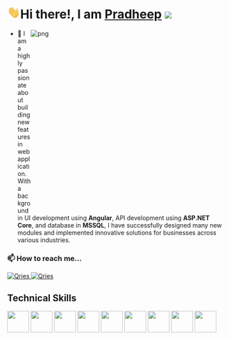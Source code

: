 <h1> <img src="https://raw.githubusercontent.com/ABSphreak/ABSphreak/master/gifs/Hi.gif" width="30px">Hi there!, I am <a href="https://github.com/Riopradheep007">Pradheep</a> <img src="https://emojis.slackmojis.com/emojis/images/1531849430/4246/blob-sunglasses.gif?1531849430" width="30px"></h1>
</h1>

 <img align="right" alt="png" src="https://github.com/Riopradheep007/Riopradheep007/assets/46066018/9085fa51-d4a6-410c-8384-74df5d2d742f" width="450" height="410" />


- 🔭  I am a highly passionate about building new features in web application. With a background in UI development using **Angular**, API development using **ASP.NET Core**, and  database in  **MSSQL**, I have successfully designed many new modules and implemented innovative solutions  for businesses across various industries.


### 📫 How to reach me...
<p align="start">
<a href="mailto:pradheep1341@gmail.com">
         <img alt="Qries" src="https://github.com/Riopradheep007/Riopradheep007/assets/46066018/28da3d26-6240-4e38-97ef-e53367481dca"
         width="50" height="50">
      </a> 
 
 
 
<a href="https://www.linkedin.com/in/pradheep-m-24510a173/">
         <img alt="Qries" src="https://github.com/Riopradheep007/Riopradheep007/assets/46066018/51cb66b0-c286-435f-8e34-34cefcef1508"
         width="50" height="50">
      </a>

</p>



## Technical Skills
<p align="start">
 
 <img src="https://github.com/Riopradheep007/Riopradheep007/assets/46066018/ffe627f9-4632-40a3-b6ae-d9a93a55763a" width="50" height="50">
 <img src = "https://github.com/Riopradheep007/Riopradheep007/assets/46066018/7bb41f9a-8098-417c-b76f-02e2e9a4d3959" width="50" height="50">
  <img src = "https://github.com/Riopradheep007/Riopradheep007/assets/46066018/8402ea22-0e33-43ac-afc2-3451260a1583" width="50" height="50">
  <img src = "https://github.com/Riopradheep007/Riopradheep007/assets/46066018/304de958-861d-4f2d-8818-6ccf5696a5f3" width="50" height="50">
 <img src = "https://github.com/Riopradheep007/Riopradheep007/assets/46066018/b3a50126-52be-4c49-84c9-c03d2c283ff4" width="50" height="50">
 <img src = "https://github.com/Riopradheep007/Riopradheep007/assets/46066018/ded21741-b679-402d-bd3b-033774cc0912" width="50" height="50">
 <img src = "https://github.com/Riopradheep007/Riopradheep007/assets/46066018/1bc0c218-0620-463b-8fbf-a9e990bf91ea" width="50" height="50">
 <img src = "https://github.com/Riopradheep007/Riopradheep007/assets/46066018/c6af3a8b-7af9-41ba-8136-030eeff8623d" width="50" height="50">
 <img src = "https://github.com/Riopradheep007/Riopradheep007/assets/46066018/f0dddf3b-88a0-4b2f-9d70-d57cd4c9da39" width="50" height="50">


</p>

 


